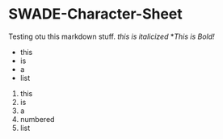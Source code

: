 # SWADE-Character-Sheet

Testing otu this markdown stuff.
*this is italicized*
**This is Bold!*
* this
* is 
* a 
* list

1. this
2. is
3. a
4. numbered
5. list

